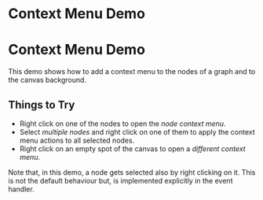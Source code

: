<!--
 //////////////////////////////////////////////////////////////////////////////
 // @license
 // This file is part of yFiles for HTML 2.6.
 // Use is subject to license terms.
 //
 // Copyright (c) 2000-2023 by yWorks GmbH, Vor dem Kreuzberg 28,
 // 72070 Tuebingen, Germany. All rights reserved.
 //
 //////////////////////////////////////////////////////////////////////////////
-->
# Context Menu Demo

# Context Menu Demo

This demo shows how to add a context menu to the nodes of a graph and to the canvas background.

## Things to Try

- Right click on one of the nodes to open the _node context menu_.
- Select _multiple nodes_ and right click on one of them to apply the context menu actions to all selected nodes.
- Right click on an empty spot of the canvas to open a _different context menu_.

Note that, in this demo, a node gets selected also by right clicking on it. This is not the default behaviour but, is implemented explicitly in the event handler.
